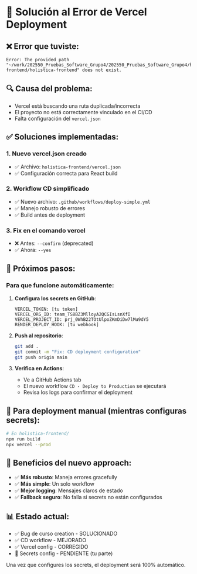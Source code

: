# 🚨 Solución al Error de Vercel Deployment

## ❌ Error que tuviste:
```
Error: The provided path "~/work/202550_Pruebas_Software_Grupo4/202550_Pruebas_Software_Grupo4/holistica-frontend/holistica-frontend" does not exist.
```

## 🔍 Causa del problema:
- Vercel está buscando una ruta duplicada/incorrecta
- El proyecto no está correctamente vinculado en el CI/CD
- Falta configuración del `vercel.json`

## ✅ Soluciones implementadas:

### 1. **Nuevo vercel.json creado**
- ✅ Archivo: `holistica-frontend/vercel.json`
- ✅ Configuración correcta para React build

### 2. **Workflow CD simplificado**
- ✅ Nuevo archivo: `.github/workflows/deploy-simple.yml`
- ✅ Manejo robusto de errores
- ✅ Build antes de deployment

### 3. **Fix en el comando vercel**
- ❌ Antes: `--confirm` (deprecated)
- ✅ Ahora: `--yes`

## 🚀 Próximos pasos:

### Para que funcione automáticamente:

1. **Configura los secrets en GitHub**:
   ```
   VERCEL_TOKEN: [tu token]
   VERCEL_ORG_ID: team_TS8BZ3MlloyA2QCGIsLsnXfI
   VERCEL_PROJECT_ID: prj_0WhB22TOtUlpoZKmDiDw7lMu9dY5
   RENDER_DEPLOY_HOOK: [tu webhook]
   ```

2. **Push al repositorio**:
   ```bash
   git add .
   git commit -m "Fix: CD deployment configuration"
   git push origin main
   ```

3. **Verifica en Actions**:
   - Ve a GitHub Actions tab
   - El nuevo workflow `CD - Deploy to Production` se ejecutará
   - Revisa los logs para confirmar el deployment

## 🔧 Para deployment manual (mientras configuras secrets):

```bash
# En holistica-frontend/
npm run build
npx vercel --prod
```

## 🎯 Beneficios del nuevo approach:

- ✅ **Más robusto**: Maneja errores gracefully
- ✅ **Más simple**: Un solo workflow
- ✅ **Mejor logging**: Mensajes claros de estado
- ✅ **Fallback seguro**: No falla si secrets no están configurados

## 📊 Estado actual:

- ✅ Bug de curso creation - SOLUCIONADO
- ✅ CD workflow - MEJORADO 
- ✅ Vercel config - CORREGIDO
- 🔄 Secrets config - PENDIENTE (tu parte)

Una vez que configures los secrets, el deployment será 100% automático.
